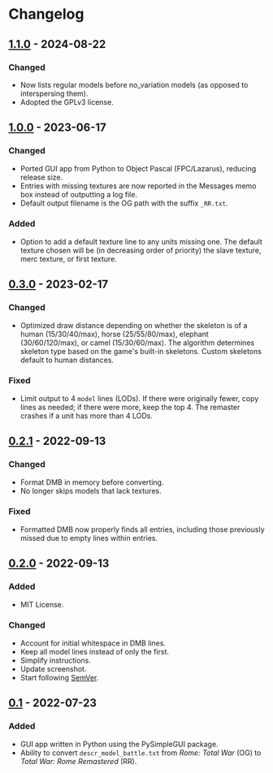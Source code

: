 # Changelog

## [1.1.0] - 2024-08-22

### Changed

- Now lists regular models before no_variation models (as opposed to interspersing them).
- Adopted the GPLv3 license.

## [1.0.0] - 2023-06-17

### Changed

- Ported GUI app from Python to Object Pascal (FPC/Lazarus), reducing release size.
- Entries with missing textures are now reported in the Messages memo box instead of outputting a log file.
- Default output filename is the OG path with the suffix `_RR.txt`.

### Added

- Option to add a default texture line to any units missing one. The default texture chosen will be (in decreasing order of priority) the slave texture, merc texture, or first texture.

## [0.3.0] - 2023-02-17

### Changed

- Optimized draw distance depending on whether the skeleton is of a human (15/30/40/max), horse (25/55/80/max), elephant (30/60/120/max), or camel (15/30/60/max). The algorithm determines skeleton type based on the game's built-in skeletons. Custom skeletons default to human distances.

### Fixed

- Limit output to 4 `model` lines (LODs). If there were originally fewer, copy lines as needed; if there were more, keep the top 4. The remaster crashes if a unit has more than 4 LODs.

## [0.2.1] - 2022-09-13

### Changed

- Format DMB in memory before converting.
- No longer skips models that lack textures.

### Fixed

- Formatted DMB now properly finds all entries, including those previously missed due to empty lines within entries.

## [0.2.0] - 2022-09-13

### Added

- MIT License.

### Changed

- Account for initial whitespace in DMB lines.
- Keep all model lines instead of only the first.
- Simplify instructions.
- Update screenshot.
- Start following [SemVer](https://semver.org/).

## [0.1] - 2022-07-23

### Added

- GUI app written in Python using the PySimpleGUI package.
- Ability to convert `descr_model_battle.txt` from _Rome: Total War_ (OG) to _Total War: Rome Remastered_ (RR).

[1.1.0]: https://github.com/vhaghverdi/og2rr-dmb-converter/compare/v1.0.0...v1.1.0
[1.0.0]: https://github.com/vhaghverdi/og2rr-dmb-converter/compare/v0.3.0...v1.0.0
[0.3.0]: https://github.com/vhaghverdi/og2rr-dmb-converter/compare/v0.2.1...v0.3.0
[0.2.1]: https://github.com/vhaghverdi/og2rr-dmb-converter/compare/v0.2.0...v0.2.1
[0.2.0]: https://github.com/vhaghverdi/og2rr-dmb-converter/compare/v0.1...v0.2.0
[0.1]: https://github.com/vhaghverdi/og2rr-dmb-converter/releases/tag/v0.1

